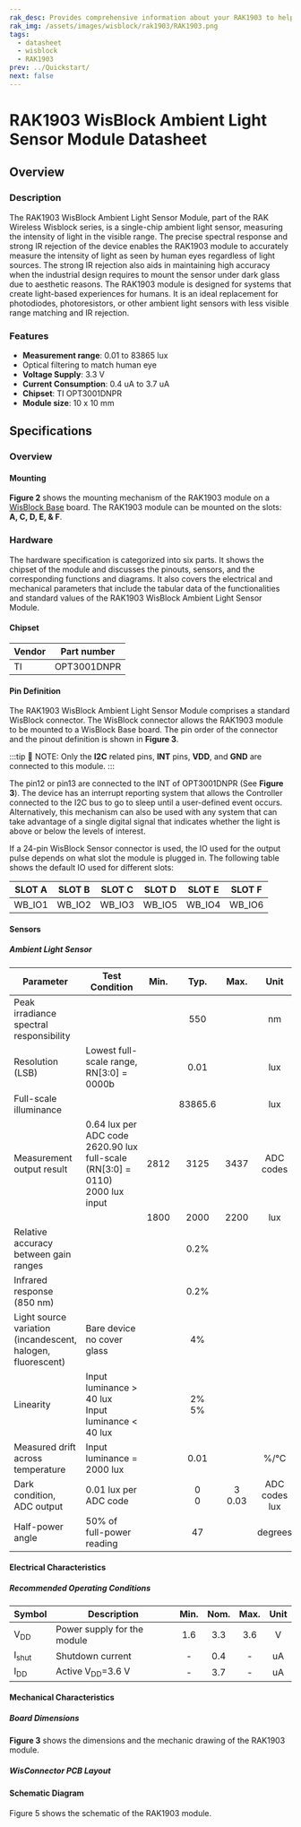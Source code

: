 ```yaml
---
rak_desc: Provides comprehensive information about your RAK1903 to help you use it. This information includes technical specifications, characteristics, and requirements, and it also discusses the device components.
rak_img: /assets/images/wisblock/rak1903/RAK1903.png
tags:
  - datasheet
  - wisblock
  - RAK1903
prev: ../Quickstart/
next: false
---
```


# RAK1903 WisBlock Ambient Light Sensor Module Datasheet

## Overview

### Description

The RAK1903 WisBlock Ambient Light Sensor Module, part of the RAK Wireless Wisblock series, is a single-chip ambient light sensor, measuring the intensity of light in the visible range. The precise spectral response and strong IR rejection of the device enables the RAK1903 module to accurately measure the intensity of light as seen by human eyes regardless of light sources. The strong IR rejection also aids in maintaining high accuracy when the industrial design requires to mount the sensor under dark glass due to aesthetic reasons. The RAK1903 module is designed for systems that create light-based experiences for humans. It is an ideal replacement for photodiodes, photoresistors, or other ambient light sensors with less visible range matching and IR rejection.

### Features
* **Measurement range**: 0.01 to 83865&nbsp;lux
* Optical filtering to match human eye
* **Voltage Supply**: 3.3&nbsp;V
* **Current Consumption**: 0.4&nbsp;uA to 3.7&nbsp;uA
* **Chipset**: TI OPT3001DNPR
* **Module size**: 10 x 10&nbsp;mm

## Specifications
### Overview


#### Mounting

**Figure 2** shows the mounting mechanism of the RAK1903 module on a [WisBlock Base](https://docs.rakwireless.com/Product-Categories/WisBlock/#wisblock-base) board. The RAK1903 module can be mounted on the slots: **A, C, D, E, & F**.

<rk-img
  src="/assets/images/wisblock/rak1903/datasheet/RAK19xx_mounting.png"
  width="50%"
  caption="RAK1903 WisBlock Sensor Mounting"
/>

### Hardware

The hardware specification is categorized into six parts. It shows the chipset of the module and discusses the pinouts, sensors, and the corresponding functions and diagrams. It also covers the electrical and mechanical parameters that include the tabular data of the functionalities and standard values of the RAK1903 WisBlock Ambient Light Sensor Module.

####  Chipset
| Vendor | Part number |
| ------ | ----------- |
| TI     | OPT3001DNPR |

#### Pin Definition

The RAK1903 WisBlock Ambient Light Sensor Module comprises a standard WisBlock connector. The WisBlock connector allows the RAK1903 module to be mounted to a WisBlock Base board. The pin order of the connector and the pinout definition is shown in **Figure 3**.

<rk-img
  src="/assets/images/wisblock/rak1903/datasheet/RAK1903_pinout.svg"
  width="60%"
  caption="RAK1903 WisBlock Sensor connector pinout"
/>

:::tip 📝 NOTE:
Only the **I2C** related pins, **INT** pins, **VDD**, and **GND** are connected to this module.
:::

The pin12 or pin13 are connected to the INT of OPT3001DNPR (See **Figure 3**). The device has an interrupt reporting system that allows the Controller connected to the I2C bus to go to sleep until a user-defined event occurs. Alternatively, this mechanism can also be used with any system that can take advantage of a single digital signal that indicates whether the light is above or below the levels of interest.

If a 24-pin WisBlock Sensor connector is used, the IO used for the output pulse depends on what slot the module is plugged in. The following table shows the default IO used for different slots:

| SLOT A | SLOT B | SLOT C | SLOT D | SLOT E | SLOT F |
| ------ | ------ | ------ | ------ | ------ | ------ |
| WB_IO1 | WB_IO2 | WB_IO3 | WB_IO5 | WB_IO4 | WB_IO6 |


#### Sensors
##### Ambient Light Sensor
| Parameter                                                   | Test Condition                                                                                                   | Min. |     Typ.     |     Max.      |         Unit         |
| ----------------------------------------------------------- | ---------------------------------------------------------------------------------------------------------------- | ---- | :----------: | :-----------: | :------------------: |
| Peak irradiance spectral responsibility                     |                                                                                                                  |      |     550      |               |          nm          |
| Resolution (LSB)                                            | Lowest full-scale range, RN[3:0] = 0000b                                                                         |      |     0.01     |               |         lux          |
| Full-scale illuminance                                      |                                                                                                                  |      |   83865.6    |               |         lux          |
| Measurement output result                                   | 0.64&nbsp;lux per ADC code <br /> 2620.90&nbsp;lux full-scale <br /> (RN[3:0] = 0110) <br /> 2000&nbsp;lux input | 2812 |     3125     |     3437      |      ADC codes       |
|                                                             |                                                                                                                  | 1800 |     2000     |     2200      |         lux          |
| Relative accuracy between gain ranges                       |                                                                                                                  |      |     0.2%     |               |                      |
| Infrared response (850&nbsp;nm)                             |                                                                                                                  |      |     0.2%     |               |                      |
| Light source variation (incandescent, halogen, fluorescent) | Bare device <br /> no cover glass                                                                                |      |      4%      |               |                      |
| Linearity                                                   | Input luminance > 40&nbsp;lux <br /> Input luminance < 40&nbsp;lux                                               |      | 2% <br /> 5% |               |                      |
| Measured drift across temperature                           | Input luminance = 2000&nbsp;lux                                                                                  |      |     0.01     |               |         %/°C         |
| Dark condition, ADC output                                  | 0.01&nbsp;lux per ADC code                                                                                       |      |  0 <br /> 0  | 3 <br /> 0.03 | ADC codes <br /> lux |
| Half-power angle                                            | 50% of full-power reading                                                                                        |      |      47      |               |       degrees        |

#### Electrical Characteristics
##### Recommended Operating Conditions

| Symbol           | Description                      | Min.  | Nom.  | Max.  | Unit  |
| ---------------- | -------------------------------- | :---: | :---: | :---: | :---: |
| V<sub>DD</sub>   | Power supply for the module      |  1.6  |  3.3  |  3.6  |   V   |
| I<sub>shut</sub> | Shutdown current                 |   -   |  0.4  |   -   |  uA   |
| I<sub>DD</sub>   | Active V<sub>DD</sub>=3.6&nbsp;V |   -   |  3.7  |   -   |  uA   |

#### Mechanical Characteristics

##### Board Dimensions

**Figure 3** shows the dimensions and the mechanic drawing of the RAK1903 module.

<rk-img
  src="/assets/images/wisblock/rak1903/datasheet/RAK19xx_mechanic_drawing.png"
  width="60%"
  caption="RAK1903 WisBlock Sensor Mechanic Drawing"
/>

##### WisConnector PCB Layout

<rk-img
  src="/assets/images/wisblock/rak1903/datasheet/MxxS1003K6M.png"
  width="100%"
  caption="WisConnector PCB footprint and recommendations"
/>

#### Schematic Diagram

Figure 5 shows the schematic of the RAK1903 module.

<rk-img
  src="/assets/images/wisblock/rak1903/datasheet/rak1903-schematic.png"
  width="100%"
  caption="RAK1903 WisBlock Sensor schematics"
/>

